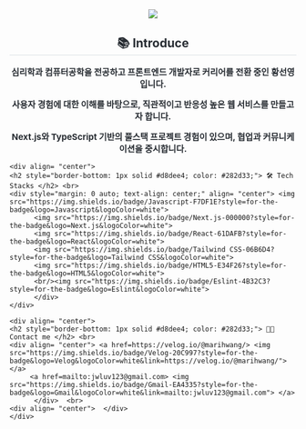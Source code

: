 <div align= "center">
    <img src="https://capsule-render.vercel.app/api?type=waving&color=auto&height=180&text=Hello,%20Stranger!&animation=&fontColor=000000&fontSize=70" />
    </div>
    <div align= "center"> 
    <h2 style="border-bottom: 1px solid #d8dee4; color: #282d33;"> 📚 Introduce </h2>  
    <div style="font-weight: 700; font-size: 15px; text-align: center; color: #282d33;"> <p>심리학과 컴퓨터공학을 전공하고 프론트엔드 개발자로 커리어를 전환 중인 황선영입니다.</p></li></li><p>사용자 경험에 대한 이해를 바탕으로, 직관적이고 반응성 높은 웹 서비스를 만들고자 합니다.</p></li></li><p>Next.js와 TypeScript 기반의 풀스택 프로젝트 경험이 있으며, 협업과 커뮤니케이션을 중시합니다.</p> </div> 
    </div>
    

    <div align= "center">
    <h2 style="border-bottom: 1px solid #d8dee4; color: #282d33;"> 🛠️ Tech Stacks </h2> <br> 
    <div style="margin: 0 auto; text-align: center;" align= "center"> <img src="https://img.shields.io/badge/Javascript-F7DF1E?style=for-the-badge&logo=Javascript&logoColor=white">
          <img src="https://img.shields.io/badge/Next.js-000000?style=for-the-badge&logo=Next.js&logoColor=white">
          <img src="https://img.shields.io/badge/React-61DAFB?style=for-the-badge&logo=React&logoColor=white">
          <img src="https://img.shields.io/badge/Tailwind CSS-06B6D4?style=for-the-badge&logo=Tailwind CSS&logoColor=white">
          <img src="https://img.shields.io/badge/HTML5-E34F26?style=for-the-badge&logo=HTML5&logoColor=white">
          <br/><img src="https://img.shields.io/badge/Eslint-4B32C3?style=for-the-badge&logo=Eslint&logoColor=white">
          </div>
    </div>

    <div align= "center">
    <h2 style="border-bottom: 1px solid #d8dee4; color: #282d33;"> 🧑‍💻 Contact me </h2> <br> 
    <div align= "center"> <a href=https://velog.io/@marihwang/> <img src="https://img.shields.io/badge/Velog-20C997?style=for-the-badge&logo=Velog&logoColor=white&link=https://velog.io/@marihwang/"> </a>
         <a href=mailto:jwluv123@gmail.com> <img src="https://img.shields.io/badge/Gmail-EA4335?style=for-the-badge&logo=Gmail&logoColor=white&link=mailto:jwluv123@gmail.com"> </a>
          </div>  <br> 
    <div align= "center">  </div> 
    </div>
    
